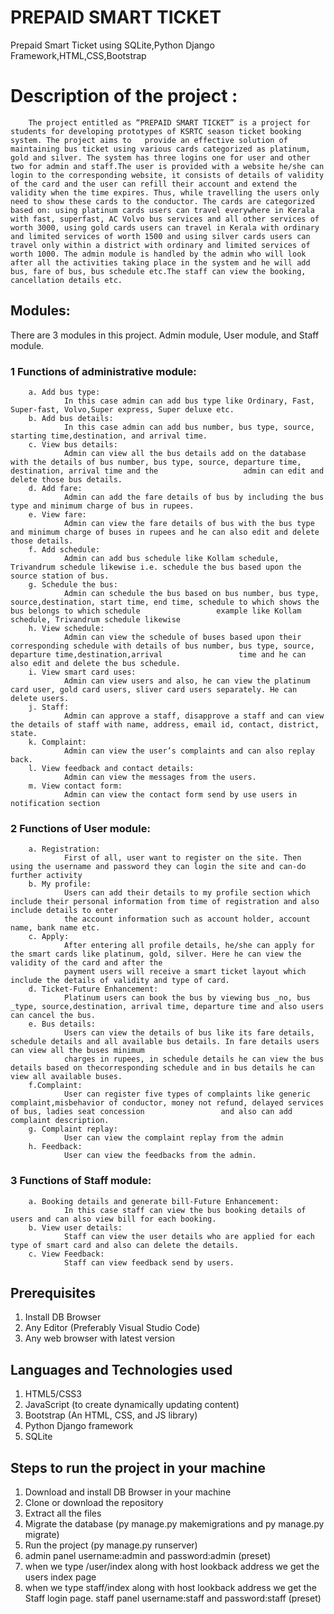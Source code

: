 # PREPAID SMART TICKET

Prepaid Smart Ticket using SQLite,Python Django Framework,HTML,CSS,Bootstrap

# Description of the project :
        The project entitled as “PREPAID SMART TICKET” is a project for students for developing prototypes of KSRTC season ticket booking system. The project aims to   provide an effective solution of maintaining bus ticket using various cards categorized as platinum, gold and silver. The system has three logins one for user and other two for admin and staff.The user is provided with a website he/she can login to the corresponding website, it consists of details of validity of the card and the user can refill their account and extend the validity when the time expires. Thus, while travelling the users only need to show these cards to the conductor. The cards are categorized based on: using platinum cards users can travel everywhere in Kerala with fast, superfast, AC Volvo bus services and all other services of worth 3000, using gold cards users can travel in Kerala with ordinary and limited services of worth 1500 and using silver cards users can travel only within a district with ordinary and limited services of worth 1000. The admin module is handled by the admin who will look after all the activities taking place in the system and he will add bus, fare of bus, bus schedule etc.The staff can view the booking, cancellation details etc.

## Modules:
There are 3 modules in this project. Admin module, User module, and Staff module.
### 1 Functions of administrative module:
        a. Add bus type:
                In this case admin can add bus type like Ordinary, Fast, Super-fast, Volvo,Super express, Super deluxe etc.
        b. Add bus details:
                In this case admin can add bus number, bus type, source, starting time,destination, and arrival time.
        c. View bus details:
                Admin can view all the bus details add on the database with the details of bus number, bus type, source, departure time, destination, arrival time and the                   admin can edit and delete those bus details.
        d. Add fare:
                Admin can add the fare details of bus by including the bus type and minimum charge of bus in rupees.
        e. View fare:
                Admin can view the fare details of bus with the bus type and minimum charge of buses in rupees and he can also edit and delete those details.
        f. Add schedule:
                Admin can add bus schedule like Kollam schedule, Trivandrum schedule likewise i.e. schedule the bus based upon the source station of bus.
        g. Schedule the bus:
                Admin can schedule the bus based on bus number, bus type, source,destination, start time, end time, schedule to which shows the bus belongs to which schedule                 example like Kollam schedule, Trivandrum schedule likewise
        h. View schedule:
                Admin can view the schedule of buses based upon their corresponding schedule with details of bus number, bus type, source, departure time,destination,arrival                 time and he can also edit and delete the bus schedule.
        i. View smart card uses:
                Admin can view users and also, he can view the platinum card user, gold card users, sliver card users separately. He can delete users.
        j. Staff:
                Admin can approve a staff, disapprove a staff and can view the details of staff with name, address, email id, contact, district, state.
        k. Complaint:
                Admin can view the user’s complaints and can also replay back.
        l. View feedback and contact details:
                Admin can view the messages from the users.
        m. View contact form:
                Admin can view the contact form send by use users in notification section
### 2 Functions of User module:
        a. Registration:
                First of all, user want to register on the site. Then using the username and password they can login the site and can-do further activity
        b. My profile:
                Users can add their details to my profile section which include their personal information from time of registration and also include details to enter
                the account information such as account holder, account name, bank name etc.
        c. Apply:
                After entering all profile details, he/she can apply for the smart cards like platinum, gold, silver. Here he can view the validity of the card and after the
                payment users will receive a smart ticket layout which include the details of validity and type of card.
        d. Ticket-Future Enhancement:
                Platinum users can book the bus by viewing bus _no, bus _type, source,destination, arrival time, departure time and also users can cancel the bus.
        e. Bus details:
                Users can view the details of bus like its fare details, schedule details and all available bus details. In fare details users can view all the buses minimum
                charges in rupees, in schedule details he can view the bus details based on thecorresponding schedule and in bus details he can view all available buses.
        f.Complaint:
                User can register five types of complaints like generic complaint,misbehavior of conductor, money not refund, delayed services of bus, ladies seat concession                 and also can add complaint description.
        g. Complaint replay:
                User can view the complaint replay from the admin
        h. Feedback:
                User can view the feedbacks from the admin.

### 3 Functions of Staff module:
        a. Booking details and generate bill-Future Enhancement:
                In this case staff can view the bus booking details of users and can also view bill for each booking.
        b. View user details:
                Staff can view the user details who are applied for each type of smart card and also can delete the details.
        c. View Feedback:
                Staff can view feedback send by users.
                
## Prerequisites
1. Install DB Browser
2. Any Editor (Preferably Visual Studio Code)
3. Any web browser with latest version
   
## Languages and Technologies used
1. HTML5/CSS3
2. JavaScript (to create dynamically updating content)
3. Bootstrap (An HTML, CSS, and JS library)
4. Python Django framework
5. SQLite

## Steps to run the project in your machine
1. Download and install DB Browser in your machine
2. Clone or download the repository
3. Extract all the files
4. Migrate the database (py manage.py makemigrations and py manage.py migrate)
5. Run the project (py manage.py runserver)
6. admin panel username:admin and password:admin (preset)
7. when we type /user/index along with host lookback address we get the users index page
8. when we type staff/index along with host lookback address we get the Staff login page. staff panel username:staff and password:staff (preset)

